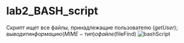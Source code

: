 # lab2_BASH_script

Скрипт ищет все файлы, принадлежащие пользователю ($getUser); выводит информацию(MIME-тип) о файле($fileFind)
![bashScript](https://user-images.githubusercontent.com/52314995/158368841-12838e8d-37b3-4f70-9b9b-6916da53a2d7.png)
